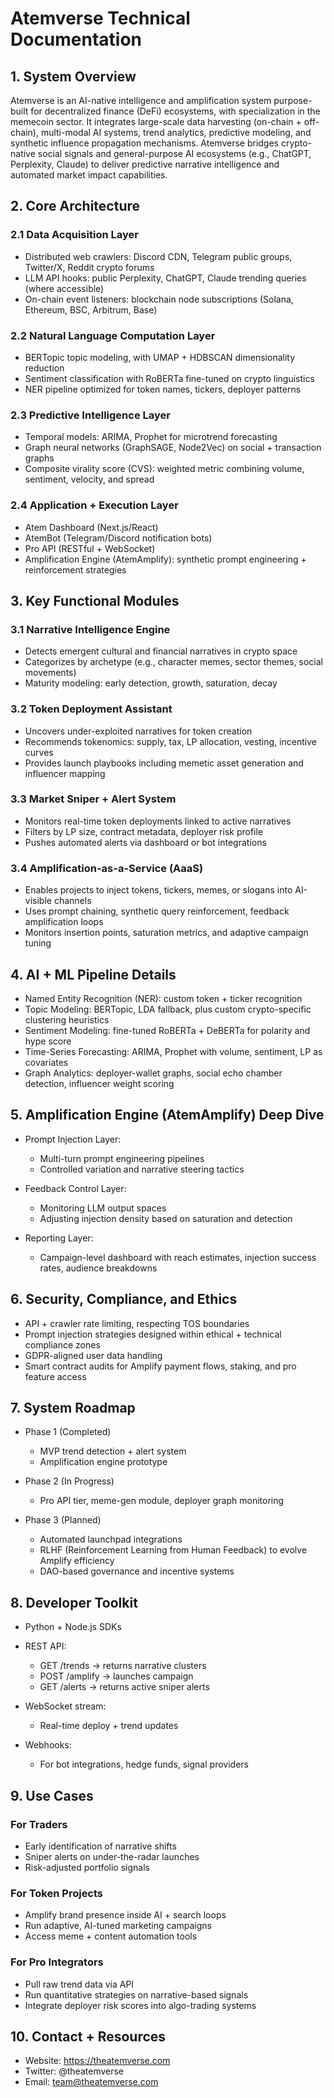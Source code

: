
# Atemverse Technical Documentation

## 1. System Overview

Atemverse is an AI-native intelligence and amplification system purpose-built for decentralized finance (DeFi) ecosystems, with specialization in the memecoin sector.
It integrates large-scale data harvesting (on-chain + off-chain), multi-modal AI systems, trend analytics, predictive modeling, and synthetic influence propagation mechanisms.
Atemverse bridges crypto-native social signals and general-purpose AI ecosystems (e.g., ChatGPT, Perplexity, Claude) to deliver predictive narrative intelligence and automated market impact capabilities.

## 2. Core Architecture

### 2.1 Data Acquisition Layer

- Distributed web crawlers: Discord CDN, Telegram public groups, Twitter/X, Reddit crypto forums
- LLM API hooks: public Perplexity, ChatGPT, Claude trending queries (where accessible)
- On-chain event listeners: blockchain node subscriptions (Solana, Ethereum, BSC, Arbitrum, Base)

### 2.2 Natural Language Computation Layer

- BERTopic topic modeling, with UMAP + HDBSCAN dimensionality reduction
- Sentiment classification with RoBERTa fine-tuned on crypto linguistics
- NER pipeline optimized for token names, tickers, deployer patterns

### 2.3 Predictive Intelligence Layer

- Temporal models: ARIMA, Prophet for microtrend forecasting
- Graph neural networks (GraphSAGE, Node2Vec) on social + transaction graphs
- Composite virality score (CVS): weighted metric combining volume, sentiment, velocity, and spread

### 2.4 Application + Execution Layer

- Atem Dashboard (Next.js/React)
- AtemBot (Telegram/Discord notification bots)
- Pro API (RESTful + WebSocket)
- Amplification Engine (AtemAmplify): synthetic prompt engineering + reinforcement strategies

## 3. Key Functional Modules

### 3.1 Narrative Intelligence Engine

- Detects emergent cultural and financial narratives in crypto space
- Categorizes by archetype (e.g., character memes, sector themes, social movements)
- Maturity modeling: early detection, growth, saturation, decay

### 3.2 Token Deployment Assistant

- Uncovers under-exploited narratives for token creation
- Recommends tokenomics: supply, tax, LP allocation, vesting, incentive curves
- Provides launch playbooks including memetic asset generation and influencer mapping

### 3.3 Market Sniper + Alert System

- Monitors real-time token deployments linked to active narratives
- Filters by LP size, contract metadata, deployer risk profile
- Pushes automated alerts via dashboard or bot integrations

### 3.4 Amplification-as-a-Service (AaaS)

- Enables projects to inject tokens, tickers, memes, or slogans into AI-visible channels
- Uses prompt chaining, synthetic query reinforcement, feedback amplification loops
- Monitors insertion points, saturation metrics, and adaptive campaign tuning

## 4. AI + ML Pipeline Details

- Named Entity Recognition (NER): custom token + ticker recognition
- Topic Modeling: BERTopic, LDA fallback, plus custom crypto-specific clustering heuristics
- Sentiment Modeling: fine-tuned RoBERTa + DeBERTa for polarity and hype score
- Time-Series Forecasting: ARIMA, Prophet with volume, sentiment, LP as covariates
- Graph Analytics: deployer-wallet graphs, social echo chamber detection, influencer weight scoring

## 5. Amplification Engine (AtemAmplify) Deep Dive

- Prompt Injection Layer:
    - Multi-turn prompt engineering pipelines
    - Controlled variation and narrative steering tactics

- Feedback Control Layer:
    - Monitoring LLM output spaces
    - Adjusting injection density based on saturation and detection

- Reporting Layer:
    - Campaign-level dashboard with reach estimates, injection success rates, audience breakdowns

## 6. Security, Compliance, and Ethics

- API + crawler rate limiting, respecting TOS boundaries
- Prompt injection strategies designed within ethical + technical compliance zones
- GDPR-aligned user data handling
- Smart contract audits for Amplify payment flows, staking, and pro feature access

## 7. System Roadmap

- Phase 1 (Completed)
    - MVP trend detection + alert system
    - Amplification engine prototype

- Phase 2 (In Progress)
    - Pro API tier, meme-gen module, deployer graph monitoring

- Phase 3 (Planned)
    - Automated launchpad integrations
    - RLHF (Reinforcement Learning from Human Feedback) to evolve Amplify efficiency
    - DAO-based governance and incentive systems

## 8. Developer Toolkit

- Python + Node.js SDKs
- REST API:
    - GET /trends → returns narrative clusters
    - POST /amplify → launches campaign
    - GET /alerts → returns active sniper alerts
- WebSocket stream:
    - Real-time deploy + trend updates

- Webhooks:
    - For bot integrations, hedge funds, signal providers

## 9. Use Cases

### For Traders

- Early identification of narrative shifts
- Sniper alerts on under-the-radar launches
- Risk-adjusted portfolio signals

### For Token Projects

- Amplify brand presence inside AI + search loops
- Run adaptive, AI-tuned marketing campaigns
- Access meme + content automation tools

### For Pro Integrators

- Pull raw trend data via API
- Run quantitative strategies on narrative-based signals
- Integrate deployer risk scores into algo-trading systems

## 10. Contact + Resources

- Website: https://theatemverse.com
- Twitter: @theatemverse
- Email: team@theatemverse.com
